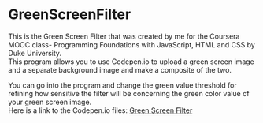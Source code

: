 # GreenScreenFilter
This is the Green Screen Filter that was created by me for the Coursera MOOC class- Programming Foundations with JavaScript, HTML and CSS
by Duke University.<br>
This program allows you to use Codepen.io to upload a green screen image and a separate background image and make a composite of the two.<br>

You can go into the program and change the green value threshold for refining how sensitive the filter will be concerning the green color value of your green screen image.<br>
Here is a link to the Codepen.io files: <a href="https://codepen.io/mrhahnda/pen/JJELNN">Green Screen Filter</a>
